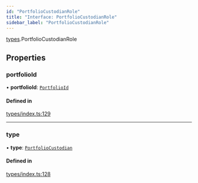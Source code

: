 ```yaml
---
id: "PortfolioCustodianRole"
title: "Interface: PortfolioCustodianRole"
sidebar_label: "PortfolioCustodianRole"
---
```


[types](../../../modules/Types/Types.md).PortfolioCustodianRole

## Properties

### portfolioId

• **portfolioId**: [`PortfolioId`](../PortfolioId/PortfolioId.md)

#### Defined in

[types/index.ts:129](https://github.com/PolymeshAssociation/polymesh-sdk/blob/720afb69c/src/types/index.ts#L129)

___

### type

• **type**: [`PortfolioCustodian`](../../../enums/Types/RoleType/RoleType.md#portfoliocustodian)

#### Defined in

[types/index.ts:128](https://github.com/PolymeshAssociation/polymesh-sdk/blob/720afb69c/src/types/index.ts#L128)
